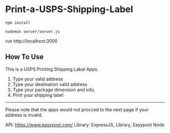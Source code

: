 # Print-a-USPS-Shipping-Label

```
npm install
```
```
nodemon server/server.js
```
run http://localhost:3000

How To Use
--------------------------------------------
This is a USPS Printing Shipping Labal Apps.
1. Type your valid address
2. Type your destination valid address
3. Type your package dimension and info.
4. Print your shipping label
--------------------------------------------
Please note that the apps would not procced to the next page if your address is invalid.

API: https://www.easypost.com/
Library: ExpressJS, Library, Easypost Node
